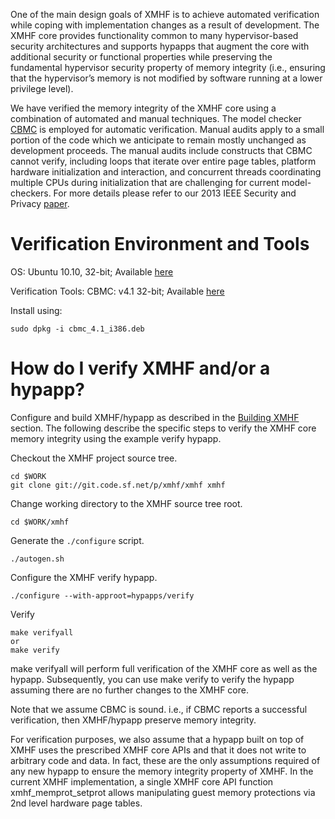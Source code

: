 One of the main design goals of XMHF is to achieve automated verification
while coping with implementation changes as a result of development.
The XMHF core provides functionality common to many hypervisor-based 
security architectures and supports hypapps that augment the core with
additional security or functional properties while preserving the 
fundamental hypervisor security property of memory integrity 
(i.e., ensuring that the hypervisor’s memory is not modified by 
software running at a lower privilege level).

We have verified the memory integrity of the XMHF core
using a combination of automated and manual techniques.
The model checker [CBMC](http://www.cprover.org/cbmc) is employed for 
automatic verification.
Manual audits apply to a small portion of the code which we anticipate 
to remain mostly unchanged as
development proceeds. The manual audits include constructs
that CBMC cannot verify, including loops that iterate over
entire page tables, platform hardware initialization and interaction,
and concurrent threads coordinating multiple CPUs during initialization
that are challenging for current model-checkers. For more details
please refer to our 2013 IEEE Security and Privacy [paper](http://hypcode.org/paper-xmhf-IEEES&P-2013.pdf).

Verification Environment and Tools
==================================

OS: Ubuntu 10.10, 32-bit; Available [here](http://old-releases.ubuntu.com/releases/maverick/ubuntu-10.10-desktop-i386.iso)

Verification Tools: 
CBMC: v4.1 32-bit; Available [here](http://www.cprover.org/cbmc/download/cbmc_4.1_i386.deb)

Install using: 

	sudo dpkg -i cbmc_4.1_i386.deb

How do I verify XMHF and/or a hypapp?
=====================================

Configure and build XMHF/hypapp as described in the [Building XMHF](./building-xmhf.md)
section. The following describe the specific steps to verify the 
XMHF core memory integrity using the example verify hypapp.

Checkout the XMHF project source tree.

    cd $WORK
    git clone git://git.code.sf.net/p/xmhf/xmhf xmhf

Change working directory to the XMHF source tree root.

    cd $WORK/xmhf

Generate the `./configure` script.

    ./autogen.sh

Configure the XMHF verify hypapp.

    ./configure --with-approot=hypapps/verify 

Verify
	
	make verifyall
	or
	make verify
	
make verifyall will perform full verification of the XMHF core
as well as the hypapp. Subsequently, you can use make verify to 
verify the hypapp assuming there are no further changes to the 
XMHF core.

Note that we assume CBMC is sound. i.e., if CBMC
reports a successful verification, then XMHF/hypapp preserve 
memory integrity.

For verification purposes, we also assume that a hypapp built on top 
of XMHF uses the prescribed XMHF core APIs and that it does not write to arbitrary
code and data. In fact, these are the only assumptions
required of any new hypapp to ensure the memory integrity
property of XMHF. In the current XMHF implementation, a single 
XMHF core API function xmhf_memprot_setprot
allows manipulating guest memory protections
via 2nd level hardware page tables. 





